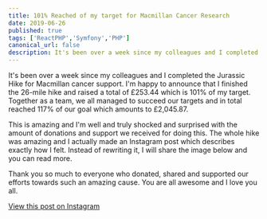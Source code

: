 ```yaml
---
title: 101% Reached of my target for Macmillan Cancer Research
date: 2019-06-26
published: true
tags: ['ReactPHP','Symfony','PHP']
canonical_url: false
description: It's been over a week since my colleagues and I completed the Jurassic Hike for Macmillan cancer support. I'm happy to announce that I finished the 26-mile hike and raised a total of £253.44 which is 101% of my target. Together as a team, we all managed to succeed our targets and in total reached 117% of our goal which amounts to £2,045.87.
---
```


It's been over a week since my colleagues and I completed the Jurassic Hike for Macmillan cancer support. I'm happy to announce that I finished the 26-mile hike and raised a total of £253.44 which is 101% of my target. Together as a team, we all managed to succeed our targets and in total reached 117% of our goal which amounts to £2,045.87.

This is amazing and I'm well and truly shocked and surprised with the amount of donations and support we received for doing this. The whole hike was amazing and I actually made an Instagram post which describes exactly how I felt. Instead of rewriting it, I will share the image below and you can read more.

Thank you so much to everyone who donated, shared and supported our efforts towards such an amazing cause. You are all awesome and I love you all.

[View this post on Instagram](https://www.instagram.com/p/By03g3mlllz/)

